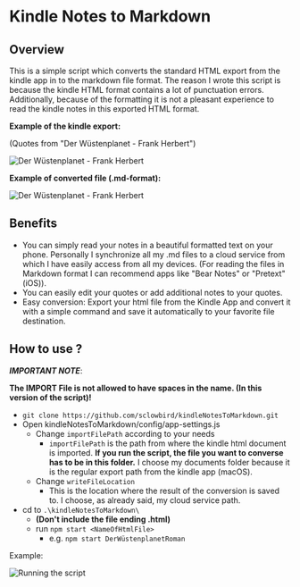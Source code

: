 # Kindle Notes to Markdown

## Overview

This is a simple script which converts the standard HTML export from the kindle app in to the markdown file format. The reason I wrote this script is because the kindle HTML format contains a lot of punctuation errors. Additionally, because of the formatting it is not a pleasant experience to read the kindle notes in this exported HTML format.

__Example of the kindle export:__

(Quotes from "Der Wüstenplanet - Frank Herbert")

![Der Wüstenplanet - Frank Herbert](https://user-images.githubusercontent.com/12247845/56811269-a78cf180-6838-11e9-90df-76a02e8e5d3b.png)


__Example of converted file (.md-format):__

![Der Wüstenplanet - Frank Herbert](https://user-images.githubusercontent.com/12247845/56811416-efac1400-6838-11e9-9fc2-3ac42c5c7d44.png)


## Benefits

- You can simply read your notes in a beautiful formatted text on your phone. Personally I synchronize all my .md files to a cloud service from which I have easily access from all my devices. (For reading the files in Markdown format I can recommend apps like "Bear Notes" or "Pretext" (iOS)).
- You can easily edit your quotes or add additional notes to your quotes.
- Easy conversion: Export your html file from the Kindle App and convert it with a simple command and save it automatically to your favorite file destination.

## How to use ?
  __*IMPORTANT NOTE*__: 
  
  __The IMPORT File is not allowed to have spaces in the name. (In this version of the script)!__

- `git clone https://github.com/sclowbird/kindleNotesToMarkdown.git`
- Open kindleNotesToMarkdown/config/app-settings.js
  - Change `importFilePath` according to your needs
    - `importFilePath` is the path from where the kindle html document is imported. __If you run the script, the file you want to converse has to be in this folder.__ I choose my documents folder because it is the regular export path from the kindle app (macOS).
  - Change `writeFileLocation`
    - This is the location where the result of the conversion is saved to. I choose, as already said, my cloud service path.
- cd to `.\kindleNotesToMarkdown\`
  - __(Don't include the file ending  .html)__
  - run `npm start <NameOfHtmlFile>` 
    - e.g. `npm start DerWüstenplanetRoman`  

Example: 


![Running the script](https://user-images.githubusercontent.com/12247845/56811445-0488a780-6839-11e9-827a-688bae6d5596.png)









